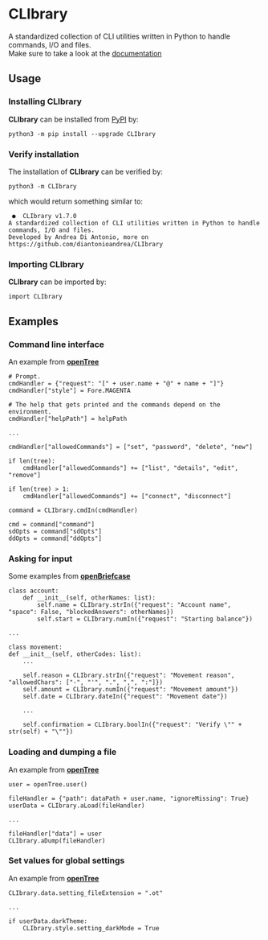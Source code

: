 # CLIbrary

A standardized collection of CLI utilities written in Python to handle commands, I/O and files.  
Make sure to take a look at the [documentation](https://github.com/diantonioandrea/CLIbrary/blob/main/docs.md)

## Usage

### Installing CLIbrary

**CLIbrary** can be installed from [PyPI](https://pypi.org) by:

	python3 -m pip install --upgrade CLIbrary

### Verify installation

The installation of **CLIbrary** can be verified by:

	python3 -m CLIbrary

which would return something similar to:

	 ●  CLIbrary v1.7.0 
	A standardized collection of CLI utilities written in Python to handle commands, I/O and files.
	Developed by Andrea Di Antonio, more on https://github.com/diantonioandrea/CLIbrary

### Importing CLIbrary

**CLIbrary** can be imported by:

	import CLIbrary

## Examples

### Command line interface

An example from [**openTree**](https://github.com/diantonioandrea/openTree)

	# Prompt.
	cmdHandler = {"request": "[" + user.name + "@" + name + "]"}
	cmdHandler["style"] = Fore.MAGENTA

	# The help that gets printed and the commands depend on the environment.
	cmdHandler["helpPath"] = helpPath

	...

	cmdHandler["allowedCommands"] = ["set", "password", "delete", "new"]

	if len(tree):
		cmdHandler["allowedCommands"] += ["list", "details", "edit", "remove"]

	if len(tree) > 1:
		cmdHandler["allowedCommands"] += ["connect", "disconnect"]

	command = CLIbrary.cmdIn(cmdHandler)

	cmd = command["command"]
	sdOpts = command["sdOpts"]
	ddOpts = command["ddOpts"]

### Asking for input

Some examples from [**openBriefcase**](https://github.com/diantonioandrea/openBriefcase)

	class account:
		def __init__(self, otherNames: list):
			self.name = CLIbrary.strIn({"request": "Account name", "space": False, "blockedAnswers": otherNames})
			self.start = CLIbrary.numIn({"request": "Starting balance"})
	
	...

	class movement:
	def __init__(self, otherCodes: list):
		...

		self.reason = CLIbrary.strIn({"request": "Movement reason", "allowedChars": ["-", "'", ".", ",", ":"]})
		self.amount = CLIbrary.numIn({"request": "Movement amount"})
		self.date = CLIbrary.dateIn({"request": "Movement date"})

		...

		self.confirmation = CLIbrary.boolIn({"request": "Verify \"" + str(self) + "\""})

### Loading and dumping a file

An example from [**openTree**](https://github.com/diantonioandrea/openTree)

	user = openTree.user()

	fileHandler = {"path": dataPath + user.name, "ignoreMissing": True}
	userData = CLIbrary.aLoad(fileHandler)

	...

	fileHandler["data"] = user
	CLIbrary.aDump(fileHandler)

### Set values for global settings

An example from [**openTree**](https://github.com/diantonioandrea/openTree)

	CLIbrary.data.setting_fileExtension = ".ot"

	...

	if userData.darkTheme:
		CLIbrary.style.setting_darkMode = True